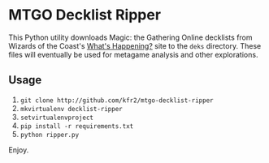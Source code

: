 # MTGO Decklist Ripper
This Python utility downloads Magic: the Gathering Online decklists from Wizards of the Coast's [What's Happening?](https://www.wizards.com/magic/Digital/MagicOnline.aspx?x=mtg/digital/magiconline/whatshappening) site to the `deks` directory. These files will eventually be used for metagame analysis and other explorations.

## Usage
1. `git clone http://github.com/kfr2/mtgo-decklist-ripper`
2. `mkvirtualenv decklist-ripper`
3. `setvirtualenvproject`
4. `pip install -r requirements.txt`
5. `python ripper.py`

Enjoy.